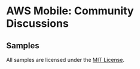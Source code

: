 # AWS Mobile: Community Discussions

## Samples

All samples are licensed under the [MIT License](LICENSE.md).

